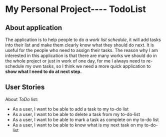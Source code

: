 # My Personal Project---- TodoList

## About application
The application is to help people to do *a work list schedule*, it will add tasks into their list and make them clearly 
know what they should do next. It is useful for the people who need to assign their tasks. The reason why I am interested 
in this application is that there are many works we should do in the whole project or just in work of one day, for me I 
always need to re-schedule my own tasks, so I think we need a more quick application to **show what I need to do at next 
step.**

## User Stories
About *ToDo* list:
- As a user, I want to be able to add a task to my to-do list
- As a user, I want to be able to delete a task from my to-do-list
- As a user, I want to be able to mark a task as complete on my to-do list
- As a user, I want to be able to know what is my next task on my to-do-list
